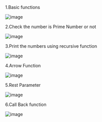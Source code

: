 1.Basic functions

![image](https://github.com/user-attachments/assets/21a15537-b132-460e-a9b9-501770f1ba60)

2.Check the number is Prime Number or not

![image](https://github.com/user-attachments/assets/ad8af693-6680-45e0-a7d3-ff040dedaa44)

3.Print the numbers using recursive function

![image](https://github.com/user-attachments/assets/88a7b292-0998-4c5e-8256-ad213e14ddd9)

4.Arrow Function

![image](https://github.com/user-attachments/assets/181f7360-d974-424b-8015-7a80670a9377)

5.Rest Parameter

![image](https://github.com/user-attachments/assets/8eb78653-9b4b-4a9b-b5b7-64fbe529ea8b)

6.Call Back function

![image](https://github.com/user-attachments/assets/16b1ce20-c6db-4b0b-a839-9c55d9f7280e)





